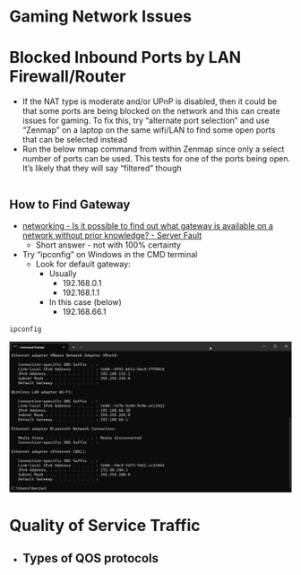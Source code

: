 # Gaming Network Issues

# Blocked Inbound Ports by LAN Firewall/Router

- If the NAT type is moderate and/or UPnP is disabled, then it could be that some ports are being blocked on the network and this can create issues for gaming.  To fix this, try “alternate port selection” and use “Zenmap” on a laptop on the same wifi/LAN to find some open ports that can be selected instead
- Run the below nmap command from within Zenmap since only a select number of ports can be used.  This tests for one of the ports being open.  It’s likely that they will say “filtered” though

```markdown

```

## How to Find Gateway

- [networking - Is it possible to find out what gateway is available on a network without prior knowledge? - Server Fault](https://serverfault.com/questions/323134/is-it-possible-to-find-out-what-gateway-is-available-on-a-network-without-prior)
    - Short answer - not with 100% certainty
- Try “ipconfig” on Windows in the CMD terminal
    - Look for default gateway:
        - Usually
            - 192.168.0.1
            - 192.168.1.1
        - In this case (below)
            - 192.168.66.1

```markdown
ipconfig
```

![Untitled](Gaming%20Network%20Issues/Untitled.png)

# Quality of Service Traffic

- Types of QOS protocols
    -